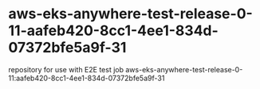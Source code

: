 # aws-eks-anywhere-test-release-0-11-aafeb420-8cc1-4ee1-834d-07372bfe5a9f-31
repository for use with E2E test job aws-eks-anywhere-test-release-0-11:aafeb420-8cc1-4ee1-834d-07372bfe5a9f-31
